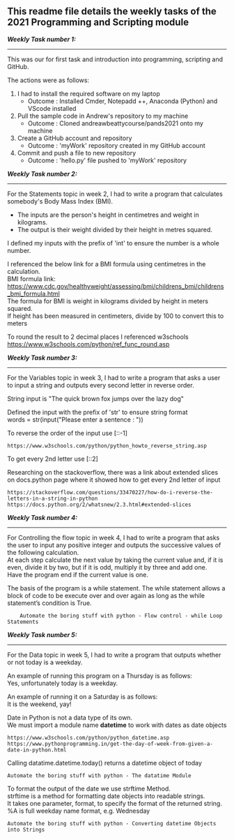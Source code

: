 ## This readme file details the weekly tasks of the 2021 Programming and Scripting module

**_Weekly Task number 1:_**
_ _ _ 

This was our for first task and introduction into programming, scripting and GitHub. 

The actions were as follows:
1. I had to install the required software on my laptop
    - Outcome : Installed Cmder, Notepadd ++, Anaconda (Python) and VScode installed
2. Pull the sample code in Andrew's repository to my machine
    - Outcome : Cloned andreawbeattycourse/pands2021 onto my machine
3. Create a GitHub account and repository
    - Outcome : 'myWork' repository created in my GitHub account
4. Commit and push a file to new repository 
    - Outcome : 'hello.py' file pushed to 'myWork' repository


**_Weekly Task number 2:_**
_ _ _ 

For the Statements topic in week 2, I had to write a program that calculates somebody's Body Mass Index (BMI). 
* The inputs are the person's height in centimetres and weight in kilograms.
* The output is their weight divided by their height in metres squared.

I defined my inputs with the prefix of 'int' to ensure the number is a whole number.
 
I referenced the below link for a BMI formula using centimetres in the calculation.  
BMI formula link: https://www.cdc.gov/healthyweight/assessing/bmi/childrens_bmi/childrens_bmi_formula.html  
The formula for BMI is weight in kilograms divided by height in meters squared.  
If height has been measured in centimeters, divide by 100 to convert this to meters

To round the result to 2 decimal places I referenced w3schools  
https://www.w3schools.com/python/ref_func_round.asp

**_Weekly Task number 3:_**
_ _ _ 

For the Variables topic in week 3, I had to write a program that asks a user to input a string and outputs every second letter in reverse order.

String input is "The quick brown fox jumps over the lazy dog"

Defined the input with the prefix of 'str' to ensure string format  
    words = str(input("Please enter a sentence : "))

To reverse the order of the input use [::-1]

    https://www.w3schools.com/python/python_howto_reverse_string.asp

To get every 2nd letter use [::2]

Researching on the stackoverflow, there was a link about extended slices on docs.python page where it showed how to get every 2nd letter of input   

    https://stackoverflow.com/questions/33470227/how-do-i-reverse-the-letters-in-a-string-in-python   
    https://docs.python.org/2/whatsnew/2.3.html#extended-slices   


**_Weekly Task number 4:_**
_ _ _ 

For Controlling the flow topic in week 4, I had to write a program that asks the user to input any positive integer and outputs the successive values of the following calculation.  
At each step calculate the next value by taking the current value and, if it is even, divide it by two, but if it is odd, multiply it by three and add one.  
Have the program end if the current value is one.  

The basis of the program is a while statement. 
The while statement allows a block of code to be execute over and over again as long as the while statement’s condition is True.   
        
        Automate the boring stuff with python - Flow control - while Loop Statements









**_Weekly Task number 5:_**
_ _ _ 

For the Data topic in week 5, I had to write a program that outputs whether or not today is a weekday.  

An example of running this program on a Thursday is as follows:  
    Yes, unfortunately today is a weekday.

An example of running it on a Saturday is as follows:  
    It is the weekend, yay!

Date in Python is not a data type of its own.  
We must import a module name __datetime__ to work with dates as date objects

    https://www.w3schools.com/python/python_datetime.asp  
    https://www.pythonprogramming.in/get-the-day-of-week-from-given-a-date-in-python.html

Calling datatime.datetime.today() returns a datetime object of today  

    Automate the boring stuff with python - The datatime Module

To format the output of the date we use strftime Method.  
strftime is a method for formatting date objects into readable strings.  
It takes one parameter, format, to specify the format of the returned string.     
    %A is full weekday name format, e.g. Wednesday  

    Automate the boring stuff with python - Converting datetime Objects into Strings  



